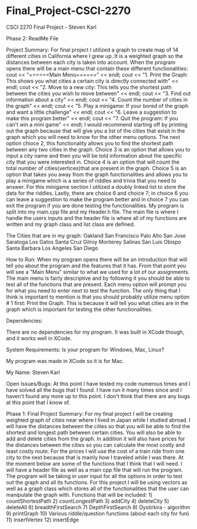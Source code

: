 # Final_Project-CSCI-2270
CSCI 2270 Final Project - Steven Karl

Phase 2: ReadMe File 

Project Summary: 
  For final project I utilized a graph to create map of 14 different cities in California where I grew up. It is a weighted graph so the distances between each city is taken into account. When the program opens there will be a main menu that contain these different functionalities: 
    cout << "======Main Menu======" << endl;
    cout << "1. Print the Graph: This shows you what cities a certain city is directly connected with" << endl;
    cout << "2. Move to a new city: This tells you the shortest path between the cities you wish to move between" << endl;
    cout << "3. Find out information about a city" << endl;
    cout << "4. Count the number of cities in the graph" << endl;
    cout << "5. Play a minigame: If your bored of the graph and want a little challenge" << endl;
    cout << "6. Leave a suggestion to make this program better" << endl;
    cout << "7. Quit the program: If you can't win a mini game" << endl;
 I would recommend starting off by printing out the graph because that will give you a list of the cities that exisit in the graph which you will need to know for the other menu options. The next option chioce 2, this functionality allows you to find the shortest path between any two cities in the graph. Choice 3 is an option that allows you to input a city name and then you will be told information about the specific city that you were interested in. Choice 4 is an option that will count the total number of cities(vertices)that are present in the graph. Choice 5 is an option that takes you away from the graph functionalities and allows you to play a minigame which is a series of riddles and trivia that you need to answer. For this minigame section I utilized a doubly linked list to store the data for the riddles. Lastly, there are choice 6 and choice 7; in choice 6 you can leave a suggestion to make the program better and in choice 7 you can exit the program if you are done testing the functionalities. My program is split into my main.cpp file and my Header.h file. The main file is where I handle the users inputs and the header file is where all of my functions are written and my graph class and list class are defined. 
 
 The Cities that are in my graph: 
    Oakland
    San Francisco
    Palo Alto
    San Jose
    Saratoga
    Los Gatos
    Santa Cruz
    Gilroy
    Monterey
    Salinas
    San Luis Obispo
    Santa Barbara
    Los Angeles
    San Diego


How to Run: 
  When my program opens there will be an introduction that will tell you about the program and the features that it has. From that point you will see a "Main Menu" similar to what we used for a lot of our assignments. The main menu is fairly descriptive and by following it you should be able to test all of the functions that are present. Each menu option will prompt you for what you need to enter next to test the function. The only thing that I think is important to mention is that you should probably utilize menu option # 1 first: Print the Graph. This is because it will tell you what cities are in the graph which is important for testing the other functionalities. 


Dependencies: 

There are no dependencies for my program. It was built in XCode though, and it works well in XCode. 

System Requirements: 
Is your program for Windows, Mac, Linux?

My program was made in XCode so it is for Mac. 


My Name: 
  Steven Karl 
    
Open Issues/Bugs: 
  At this point I have tested my code numerous times and I have solved all the bugs that I found. I have run it many times since and I haven't found any more up to this point. I don't think that there are any bugs at this point that I know of.




Phase 1: 
Final Project Summary: 
  For my final project I will be creating weighted graph of cities near where I lived in Japan while I studied abroad. I will have the distances between the cities so that you will be able to find the shortest and longest path between certain cities. You will also be able to add and delete cities from the graph. In addition it will also have prices for the distances between the cities so you can calculate the most costly and least costly route. For the prices I will use the cost of a train ride from one city to the next because that is mainly how I traveled while I was there. At the moment below are some of the functions that I think that I will need. I will have a header file as well as a main cpp file that will run the program. The program will be taking in user input for all the options in order to test out the graph and all its functions. For this project I will be using vectors as well as a graph class which stores all of the functionalities that the user can manipulate the graph with.
  Functions that will be included: 
    1) countShortestPath 
    2) countLongestPath
    3) addCity
    4) deleteCity
    5) deleteAll
    6) breadthFirstSearch
    7) DepthFirstSearch
    8) Dystirkira - algorithm 
    9) printGraph 
    10) Various riddle/question functions (about each city for fun)  
    11) insertVertex 
    12) insertEdge 
 
